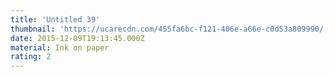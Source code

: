 ```yaml
---
title: 'Untitled 39'
thumbnail: 'https://ucarecdn.com/455fa6bc-f121-406e-a66e-c0d53a809990/'
date: 2015-12-09T19:13:45.000Z
material: Ink on paper
rating: 2
---
```

